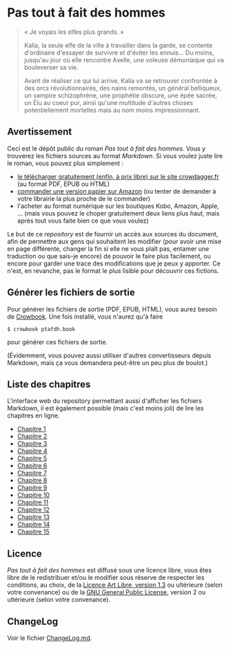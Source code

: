 Pas tout à fait des hommes 
==========================

> « Je voyais les elfes plus grands. » 
> 
> Kalia, la seule elfe de la ville à travailler dans la garde, se
> contente d'ordinaire d'essayer de survivre et d'éviter les
> ennuis... Du moins, jusqu'au jour où elle rencontre Axelle, une
> voleuse démoniaque qui va bouleverser sa vie. 
> 
> Avant de réaliser ce qui lui arrive, Kalia va se retrouver confrontée
> à des orcs révolutionnaires, des nains remontés, un général
> belliqueux, un vampire schizophrène, une prophétie obscure, une épée
> sacrée, un Élu au coeur pur, ainsi qu'une multitude d'autres choses
> potentiellement mortelles mais au nom moins impressionnant.


Avertissement 
-------------

Ceci est le dépôt public du roman *Pas tout à fait des hommes*. Vous y
trouverez les fichiers sources au format *Markdown*. Si vous voulez
juste lire le roman, vous pouvez plus simplement :

* [le télécharger gratuitement (enfin, à prix libre) sur le site crowdagger.fr](http://crowdagger.fr/index.php?post/2010/08/12/Pas-tout-%C3%A0-fait-des-hommes)
  (au format PDF, EPUB ou HTML)
* [commander une version papier sur Amazon](https://www.amazon.fr/Pas-tout-fait-hommes/dp/1532928114/)
  (ou tenter de demander à votre librairie la plus proche de le commander)
* l'acheter au format numérique sur les boutiques Kobo, Amazon, Apple,
  ... (mais vous pouvez le choper gratuitement deux liens plus haut,
  mais après tout vous faite bien ce que vous voulez)

Le but de ce *repository* est de fournir un accès aux sources du
document, afin de permettre aux gens qui souhaitent les modifier
(pour avoir une mise en page différente, changer la fin si elle ne
vous plaît pas, entamer une traduction ou que sais-je encore) de
pouvoir le faire plus facilement, ou encore pour garder une trace des
modifications que je peux y apporter. Ce n'est, en revanche, pas le
format le plus lisible pour découvrir ces fictions.

Générer les fichiers de sortie
------------------------------

Pour générer les fichiers de sortie (PDF, EPUB, HTML), vous aurez
besoin de [Crowbook](https://github.com/lise-henry/crowbook). Une fois
installé, vous n'aurez qu'à faire

```
$ crowbook ptafdh.book
```

pour générer ces fichiers de sortie.

(Évidemment, vous pouvez aussi utiliser d'autres convertisseurs depuis
Markdown, mais ça vous demandera peut-être un peu plus de boulot.)

Liste des chapitres 
-------------------

L'interface web du repository permettant aussi d'afficher les fichiers
Markdown, il est également possible (mais c'est moins joli) de lire
les chapitres en ligne.

* [Chapitre 1](chapitre_01.md)
* [Chapitre 2](chapitre_02.md)
* [Chapitre 3](chapitre_03.md)
* [Chapitre 4](chapitre_04.md)
* [Chapitre 5](chapitre_05.md)
* [Chapitre 6](chapitre_06.md)
* [Chapitre 7](chapitre_07.md)
* [Chapitre 8](chapitre_08.md)
* [Chapitre 9](chapitre_09.md)
* [Chapitre 10](chapitre_10.md)
* [Chapitre 11](chapitre_11.md)
* [Chapitre 12](chapitre_12.md)
* [Chapitre 13](chapitre_13.md)
* [Chapitre 14](chapitre_14.md)
* [Chapitre 15](chapitre_15.md)

Licence 
-------

*Pas tout à fait des hommes* est diffusé sous une licence libre, vous
 êtes libre de le redistribuer et/ou le modifier sous réserve de
 respecter les conditions, au choix, de la
 [Licence Art Libre, version 1.3](http://artlibre.org/) ou ultérieure 
 (selon votre convenance) ou de la [GNU General Public License](gpl.md),
 version 2 ou ultérieure (selon votre convenance).

ChangeLog
---------

Voir le fichier [ChangeLog.md](ChangeLog.md).
